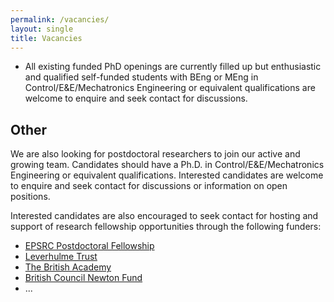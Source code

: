 ```yaml
---
permalink: /vacancies/
layout: single
title: Vacancies
---
```


<!--
### There are no vacancies available at the moment. ###
-->



* All existing funded PhD openings are currently filled up but enthusiastic and qualified self-funded students with BEng or MEng in Control/E&E/Mechatronics Engineering or equivalent qualifications are welcome to enquire and seek contact for discussions.


<!--
## Fully Funded PhD Position by InvestNI ##
### There is one very exciting InvestNI fully funded PhD projects on control, automation, 3Dprinting, and manufacturing based at the [NIBEC R&D Centre](https://www.ulster.ac.uk/nibec) here at [Ulster University](https://www.ulster.ac.uk).

### Deadline to apply: **12th March 2021**.  URL: [Click here.](https://www.ulster.ac.uk/doctoralcollege/find-a-phd/812643)  
<br/>

Here are some brief details about the project:    
**1) Advancements in Control of Rapid Prototyping of Biosensing Devices Using Model-based and Data-driven Techniques**
**Summary:** Rapid prototyping (RP) is an ever-growing field of research, gaining track and interest towards the advancements in automation and manufacturing. Given that the process from design to product in conventional manufacturing practice can be time and cost intensive, modern RP techniques such as 3D printing allow for faster and customised manufacturing of parts in shorter times, hence providing designers with the freedom and flexibility to modify and improve on the design during the whole development process.

One of the areas that has been benefiting much from the advancements in RP is the fabrication of biosensors for healthcare research and diagnostics. With the ability to provide a quick solution for a combination of bespoke biosensors and biomarkers catered to various requirements for prognostics and diagnostics, the use of RP has been proven critical in scaling diagnostics during times of crisis such as the COVID-19 pandemic. However, there also exist a few technological and research gaps in the current RP techniques, in particular 3D printing methods. For example, a majority of the 3D printers, be it commercial or custom-made, are operating based on an open-loop control architecture. As a result, the lack of an effective feedback control mechanism does not allow for precise motion control of the build plate and nozzle in the x-, y-, and z-axes. Given the wear-and-tear of parts due to the mechanical movements over time, the machines have to be constantly calibrated and serviced to ensure that the system is operating well. Furthermore, the lack of feedback control also affects the robustness of the system towards unwanted disturbances and noise in the electrical signals, which could affect the quality for advanced manufacturing and thus, compromising shape accuracy.

**Proposed Innovative Solution:** The project will first explore the various “in-the-loop”, i.e. software-, model-, and hardware-in-the-loop (SIL, MIL, HIL) techniques for the design and development of the control architecture. Then, using model-based controller-observer design methods with a vision-based sensor, e.g. CCD etc., for feedback, precise motion control can be achieved for the build plate and nozzle in the x-, y-, and z-axes. Thirdly, a combination of model-based and data-driven technique will also be explored to enhance the robustness of the control algorithm such that the system can compensate for the disturbances and noise in the electrical signals for advanced manufacturing. This technique also allows for a fault diagnosis scheme to detect potential wear-and-tear in the hardware mechanism due to prolonged operation of the system and for fault-tolerant to be performed to compensate the degradation in the performance of the system.
-->


## Other ##
We are also looking for postdoctoral researchers to join our active and growing team. Candidates should have a Ph.D. in Control/E&E/Mechatronics Engineering or equivalent qualifications. Interested candidates are welcome to enquire and seek contact for discussions or information on open positions. 

  Interested candidates are also encouraged to seek contact for hosting and support of research fellowship opportunities through the following funders:
  * [EPSRC Postdoctoral Fellowship](https://www.ukri.org/opportunity/epsrc-postdoctoral-fellowship/)
  * [Leverhulme Trust](https://www.leverhulme.ac.uk/closing-dates)
  * [The British Academy](https://www.thebritishacademy.ac.uk/funding/?order=-last_published_at)
  * [British Council Newton Fund](https://www.britishcouncil.org/education/science/newton)
  * ...




<!--
## Fully Funded PhD Positions ##
### There are 2 very exciting InvestNI fully funded PhD projects on control, automation, 3Dprinting, and manufacturing based at the [NIBEC R&D Centre](https://www.ulster.ac.uk/nibec) here at [Ulster University](https://www.ulster.ac.uk).

### Deadline to apply: **15th October 2020**.  URL: [Click here.](https://www.ulster.ac.uk/doctoralcollege/find-a-phd?query=&subject=Engineering&type=funded&studytype=phd&fbclid=IwAR1Q7521sFQKPBH2hlDdT645eWFyyUhbUaPjA-Cc0qH1i65aaf0nwsfxaM4)  
<br/>

Here are some brief details about the projects:    

**1) Industrialised manufacturing processes for 3D printable biomedical sensor devices**

**Summary:** The need for reliable and efficient healthcare is ever-growing in our societies. Global pandemics such as COVID-19, chronic diseases such as diabetes, and cancer treatments require efficient testing capabilities for large number of patients. Keeping healthcare cost under control whilst providing excellent services is one of the major challenges faced by the modern world. This is especially so for many developed countries that are now facing a surge in ageing population and reduced birth rates. Recent advances in material sciences and artificial intelligence have shown the potentials for a new generation of reliable, accurate, and cost-efficient biomedical sensing devices that can diagnose and cure various types of diseases.

Apart from the technological advancements in biomedical engineering to improve test quality, the efficiency in mass production of such sensors is critical as well. Traditional manufacturing methods of the sensing platform have several drawbacks such as complicated fabrication steps, high fabrication costs and time consumptions, as well as low manufacturing scalability and flexibility. Chronic diseases and viruses affecting millions of people worldwide have driven the need for the availability of easy-to-use and cost-efficient testing devices for immediate diagnosis and treatment.

**Proposed Innovative Solution:** This project focuses on the industrialisation of manufacturing processes for biomedical sensing devices. In the first phase of the project, a detailed analysis of current manufacturing processes for biomedical sensor technologies will be conducted. This also requires an analysis of the material properties and related manufacturing technologies for commercial production of new sensor devices. Additionally, a modelling of pivotal production steps and their potential for automation have to be investigated. In the second phase, new manufacturing processes will be developed using results from other prominent industrial branches such as 3D printing and their potential for mass production as well as the optimisation of existing processes with a special focus on cost efficiency. Tools like process and multi-physics simulations to model, analyse, and customise processes will be used to develop concepts for the required industrialised facilities.

A combination of model-based control techniques and data-driven methods can be used to complement this study. Patient-specific customisation of test devices will be critical in the future, hence methods for complexity management of highly varying sensor devices with enhanced robustness will be studied. Finally, the potential for automation will be studied. Industrial automation should be used only if efficiency savings can be realised. This relates to material and process logistics using, e.g. automated guided vehicles, process integrated quality control measures to improve overall product quality as well as optimisation of individual production processes and technologies for increased productivity. As a result, the project should yield a concept for cost-efficient mass production of biomedical sensing devices — example of such concept includes but not limited to: how to efficiently set up production facilities for new biomedical sensor devices, such as those used to provide reliable and low-cost measurements of ECGs.

**2) Advancements in Control of Rapid Prototyping of Biosensing Devices Using Model-based and Data-driven Techniques**
**Summary:** Rapid prototyping (RP) is an ever-growing field of research, gaining track and interest towards the advancements in automation and manufacturing. Given that the process from design to product in conventional manufacturing practice can be time and cost intensive, modern RP techniques such as 3D printing allow for faster and customised manufacturing of parts in shorter times, hence providing designers with the freedom and flexibility to modify and improve on the design during the whole development process.

One of the areas that has been benefiting much from the advancements in RP is the fabrication of biosensors for healthcare research and diagnostics. With the ability to provide a quick solution for a combination of bespoke biosensors and biomarkers catered to various requirements for prognostics and diagnostics, the use of RP has been proven critical in scaling diagnostics during times of crisis such as the COVID-19 pandemic. However, there also exist a few technological and research gaps in the current RP techniques, in particular 3D printing methods. For example, a majority of the 3D printers, be it commercial or custom-made, are operating based on an open-loop control architecture. As a result, the lack of an effective feedback control mechanism does not allow for precise motion control of the build plate and nozzle in the x-, y-, and z-axes. Given the wear-and-tear of parts due to the mechanical movements over time, the machines have to be constantly calibrated and serviced to ensure that the system is operating well. Furthermore, the lack of feedback control also affects the robustness of the system towards unwanted disturbances and noise in the electrical signals, which could affect the quality for advanced manufacturing and thus, compromising shape accuracy.

**Proposed Innovative Solution:** The project will first explore the various “in-the-loop”, i.e. software-, model-, and hardware-in-the-loop (SIL, MIL, HIL) techniques for the design and development of the control architecture. Then, using model-based controller-observer design methods with a vision-based sensor, e.g. CCD etc., for feedback, precise motion control can be achieved for the build plate and nozzle in the x-, y-, and z-axes. Thirdly, a combination of model-based and data-driven technique will also be explored to enhance the robustness of the control algorithm such that the system can compensate for the disturbances and noise in the electrical signals for advanced manufacturing. This technique also allows for a fault diagnosis scheme to detect potential wear-and-tear in the hardware mechanism due to prolonged operation of the system and for fault-tolerant to be performed to compensate the degradation in the performance of the system.




## Mechatronics Technician (Full Time) ##

The School of Engineering at the Ulster University, UK is hiring a Technician in Mechatronics Engineering. The position will provide technical support for teaching, research and other activities of the School. 

Deadline: 24th Nov 2019

More information can be obtained via this [link](https://atsv7.wcn.co.uk/search_engine/jobs.cgi?SID=amNvZGU9MTg0MzM2MiZ2dF90ZW1wbGF0ZT0xMTI2Jm93bmVyPTUwNDM3ODEmb3duZXJ0eXBlPWZhaXImYnJhbmRfaWQ9MCZwb3N0aW5nX2NvZGU9MzQ3).  
-->

